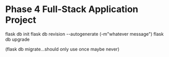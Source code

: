 # Phase 4 Full-Stack Application Project 
flask db init
flask db revision --autogenerate (-m"whatever message")
flask db upgrade

(flask db migrate...should only use once maybe never)

